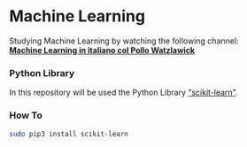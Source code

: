 # Machine Learning

Studying Machine Learning by watching the following channel:  
[**Machine Learning in italiano col Pollo Watzlawick**](https://www.youtube.com/watch?v=hSZH6saoLBY&list=PLa-sizbCyh93c0nSPAb8k5ZZeOq4SBIl9)


### Python Library

In this repository will be used the Python Library ["scikit-learn"](https://scikit-learn.org).

### How To

```bash
sudo pip3 install scikit-learn
```
